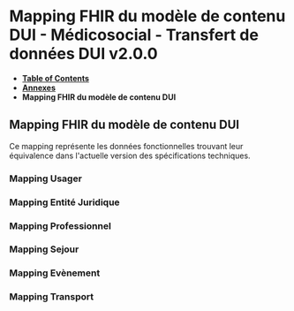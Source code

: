 # Mapping FHIR du modèle de contenu DUI - Médicosocial - Transfert de données DUI v2.0.0

* [**Table of Contents**](toc.md)
* [**Annexes**](annexes.md)
* **Mapping FHIR du modèle de contenu DUI**

## Mapping FHIR du modèle de contenu DUI

 Ce mapping représente les données fonctionnelles trouvant leur équivalence dans l'actuelle version des spécifications techniques. 

### Mapping Usager

### Mapping Entité Juridique

### Mapping Professionnel

### Mapping Sejour

### Mapping Evènement

### Mapping Transport

